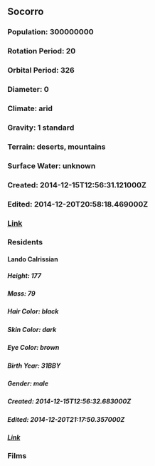 ## Socorro
### Population: 300000000
### Rotation Period: 20
### Orbital Period: 326
### Diameter: 0
### Climate: arid
### Gravity: 1 standard
### Terrain: deserts, mountains
### Surface Water: unknown
### Created: 2014-12-15T12:56:31.121000Z
### Edited: 2014-12-20T20:58:18.469000Z
### [Link](https://swapi.dev/api/planets/30/)
### Residents
#### Lando Calrissian
##### Height: 177
##### Mass: 79
##### Hair Color: black
##### Skin Color: dark
##### Eye Color: brown
##### Birth Year: 31BBY
##### Gender: male
##### Created: 2014-12-15T12:56:32.683000Z
##### Edited: 2014-12-20T21:17:50.357000Z
##### [Link](https://swapi.dev/api/people/25/)
### Films